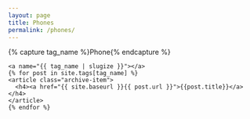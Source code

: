 ```yaml
---
layout: page
title: Phones
permalink: /phones/
---
```

<div id="archives">
  <div class="archive-group">
    {% capture tag_name %}Phone{% endcapture %}
    <div id="#{{ tag_name | slugize }}"></div>
    <p></p>

    <a name="{{ tag_name | slugize }}"></a>
    {% for post in site.tags[tag_name] %}
    <article class="archive-item">
      <h4><a href="{{ site.baseurl }}{{ post.url }}">{{post.title}}</a></h4>
    </article>
    {% endfor %}
  </div>
</div>

